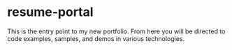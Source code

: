 # resume-portal
This is the entry point to my new portfolio.  From here you will be directed to code examples, samples, and demos in various technologies.  
